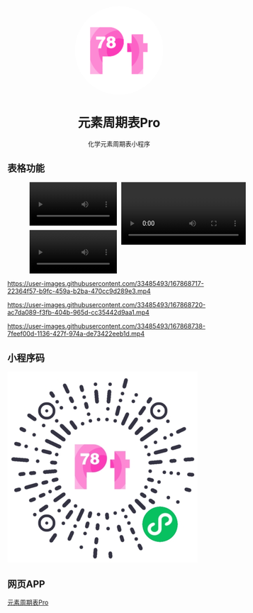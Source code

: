 <h1 align="center">
    <img
        style="border-radius: 50%"
        src="src/assets/images/logo.png"
        alt="元素周期表Pro"
        title="元素周期表Pro"
        width="200"
    />
    <br/>
    <br/>
    元素周期表Pro
</h1>

<p align="center">化学元素周期表小程序</p>


## 表格功能

<div
    style='display: grid; grid: "a b" "c b";grid-gap: 10px;width:80%; margin: auto;'
>
    <video
        src="src/assets/videos/emphasize_guide.mp4"
        autoplay
        loop
        style="grid-area: a;width: 100%;"
    ></video>
    <video 
        src="src/assets/videos/color_guide.mp4"
        autoplay
        loop
        style="grid-area: c;width: 100%;"
    ></video>
    <video
        src="src/assets/videos/properties_guide.mp4"
        autoplay
        loop
        style="grid-area: b;width: 143%;"
    ></video>
</div>



https://user-images.githubusercontent.com/33485493/167868717-22364f57-b9fc-459a-b2ba-470cc9d289e3.mp4


https://user-images.githubusercontent.com/33485493/167868720-ac7da089-f3fb-404b-965d-cc35442d9aa1.mp4


https://user-images.githubusercontent.com/33485493/167868738-7feef00d-1136-427f-974a-de73422eeb1d.mp4




## 小程序码
![元素周期表Pro](src/assets/images/wxacode.jpg)


## 网页APP

[元素周期表Pro](https://periodic-table-pro.netlify.app)


